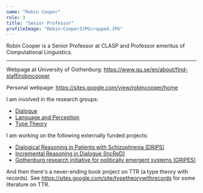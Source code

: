 ```yaml
---
name: "Robin Cooper"
role: 3 
title: "Senior Professor"
profileImage: "Robin-Cooper3JPGcropped.JPG"
---
```

Robin Cooper is a Senior Professor at CLASP and Professor emeritus of Computational Linguistics.

----

Webpage at University of Gothenburg: https://www.gu.se/en/about/find-staff/robincooper

Personal webpage: https://sites.google.com/view/robincooper/home

I am involved in the research groups:
* [Dialogue](https://gu-clasp.github.io/research/dialogue-group/)
* [Language and Perception](https://gu-clasp.github.io/research/language-and-perception-group/)
* [Type Theory](https://gu-clasp.github.io/research/type-theory-group/)

I am working on the following externally funded projects:
* [Dialogical Reasoning in Patients with Schizophrenia (DRiPS)](http://www.christinehowes.com/research/drips)
* [Incremental Reasoning in Dialogue (IncReD)](http://www.christinehowes.com/research/incred)
* [Gothenburg research initiative for politically emergent systems (GRIPES)](https://wasp-hs.org/projects/gothenburg-research-initiative-for-politically-emergent-systems-gripes/)

And then there's a never-ending book project on TTR (a type theory with records).  See <https://sites.google.com/site/typetheorywithrecords> for some literature on TTR.
